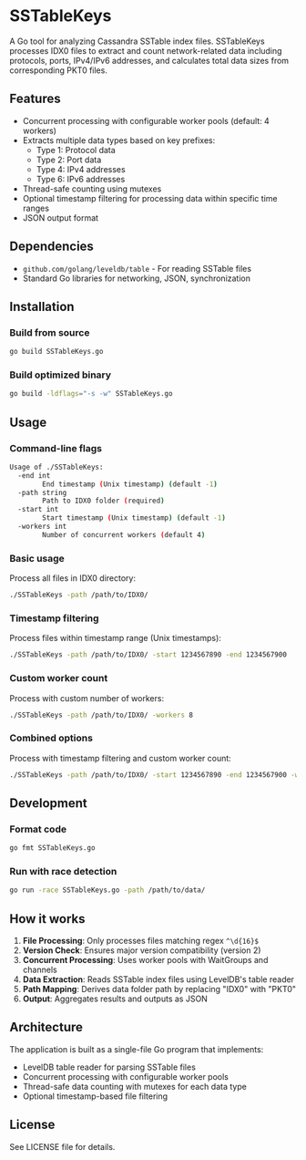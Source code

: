 # SSTableKeys

A Go tool for analyzing Cassandra SSTable index files. SSTableKeys processes IDX0 files to extract and count network-related data including protocols, ports, IPv4/IPv6 addresses, and calculates total data sizes from corresponding PKT0 files.

## Features

- Concurrent processing with configurable worker pools (default: 4 workers)
- Extracts multiple data types based on key prefixes:
  - Type 1: Protocol data
  - Type 2: Port data  
  - Type 4: IPv4 addresses
  - Type 6: IPv6 addresses
- Thread-safe counting using mutexes
- Optional timestamp filtering for processing data within specific time ranges
- JSON output format

## Dependencies

- `github.com/golang/leveldb/table` - For reading SSTable files
- Standard Go libraries for networking, JSON, synchronization

## Installation

### Build from source

```bash
go build SSTableKeys.go
```

### Build optimized binary

```bash
go build -ldflags="-s -w" SSTableKeys.go
```

## Usage

### Command-line flags

```bash
Usage of ./SSTableKeys:
  -end int
    	End timestamp (Unix timestamp) (default -1)
  -path string
    	Path to IDX0 folder (required)
  -start int
    	Start timestamp (Unix timestamp) (default -1)
  -workers int
    	Number of concurrent workers (default 4)
```

### Basic usage

Process all files in IDX0 directory:
```bash
./SSTableKeys -path /path/to/IDX0/
```

### Timestamp filtering

Process files within timestamp range (Unix timestamps):
```bash
./SSTableKeys -path /path/to/IDX0/ -start 1234567890 -end 1234567900
```

### Custom worker count

Process with custom number of workers:
```bash
./SSTableKeys -path /path/to/IDX0/ -workers 8
```

### Combined options

Process with timestamp filtering and custom worker count:
```bash
./SSTableKeys -path /path/to/IDX0/ -start 1234567890 -end 1234567900 -workers 8
```

## Development

### Format code
```bash
go fmt SSTableKeys.go
```

### Run with race detection
```bash
go run -race SSTableKeys.go -path /path/to/data/
```

## How it works

1. **File Processing**: Only processes files matching regex `^\d{16}$`
2. **Version Check**: Ensures major version compatibility (version 2)
3. **Concurrent Processing**: Uses worker pools with WaitGroups and channels
4. **Data Extraction**: Reads SSTable index files using LevelDB's table reader
5. **Path Mapping**: Derives data folder path by replacing "IDX0" with "PKT0"
6. **Output**: Aggregates results and outputs as JSON

## Architecture

The application is built as a single-file Go program that implements:
- LevelDB table reader for parsing SSTable files
- Concurrent processing with configurable worker pools
- Thread-safe data counting with mutexes for each data type
- Optional timestamp-based file filtering

## License

See LICENSE file for details.